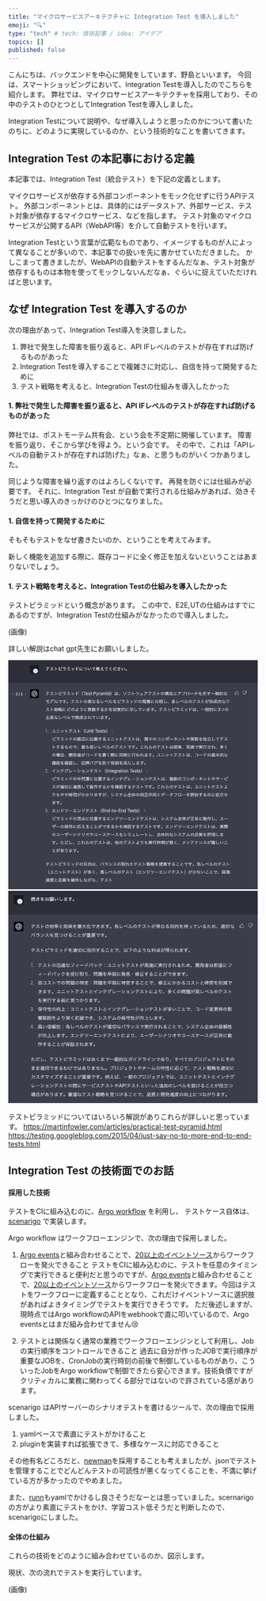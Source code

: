 ```yaml
---
title: "マイクロサービスアーキテクチャに Integration Test を導入しました"
emoji: "🔍"
type: "tech" # tech: 技術記事 / idea: アイデア
topics: []
published: false
---
```


こんにちは、バックエンドを中心に開発をしています、野島といいます。
今回は、スマートショッピングにおいて、Integration Testを導入したのでこちらを紹介します。
弊社では、マイクロサービスアーキテクチャを採用しており、その中のテストのひとつとしてIntegration Testを導入しました。

Integration Testについて説明や、なぜ導入しようと思ったのかについて書いたのちに、どのように実現しているのか、という技術的なことを書いてきます。

## Integration Test の本記事における定義

本記事では、Integration Test（統合テスト）を下記の定義とします。

マイクロサービスが依存する外部コンポーネントをモック化せずに行うAPIテスト。
外部コンポーネントとは、具体的にはデータストア、外部サービス、テスト対象が依存するマイクロサービス、などを指します。
テスト対象のマイクロサービスが公開するAPI（WebAPI等）を介して自動テストを行います。

Integration Testという言葉が広範なものであり、イメージするものが人によって異なることが多いので、本記事での扱いを先に書かせていただきました。
かしこまって書きましたが、WebAPIの自動テストをするんだなぁ、テスト対象が依存するものは本物を使ってモックしないんだなぁ、ぐらいに捉えていただければと思います。

## なぜ Integration Test を導入するのか

次の理由があって、Integration Test導入を決意しました。

1. 弊社で発生した障害を振り返ると、API IFレベルのテストが存在すれば防げるものがあった
1. Integration Testを導入することで複雑さに対応し、自信を持って開発するために
1. テスト戦略を考えると、Integration Testの仕組みを導入したかった

#### 1. 弊社で発生した障害を振り返ると、API IFレベルのテストが存在すれば防げるものがあった

弊社では、ポストモーテム共有会、という会を不定期に開催しています。
障害を振り返り、そこから学びを得よう。という会です。
その中で、これは「APIレベルの自動テストが存在すれば防げた」なぁ、と思うものがいくつかありました。

同じような障害を繰り返すのはよろしくないです。
再発を防ぐには仕組みが必要です。
それに、Integration Test が自動で実行される仕組みがあれば、効きそうだと思い導入のきっかけのひとつになりました。

#### 1. 自信を持って開発するために

そもそもテストをなぜ書きたいのか、ということを考えてみます。

新しく機能を追加する際に、既存コードに全く修正を加えないということはあまりないでしょう。


#### 1. テスト戦略を考えると、Integration Testの仕組みを導入したかった

テストピラミッドという概念があります。
この中で、E2E,UTの仕組みはすでにあるのですが、Integration Testの仕組みがなかったので導入しました。

(画像)

詳しい解説はchat gpt先生にお願いしました。

![chat gpt によるテストピラミッドについて解説の画像1](/images/chat-gpt-test-pyramid-1.png)
![chat gpt によるテストピラミッドについて解説の画像2](/images/chat-gpt-test-pyramid-2.png)

テストピラミッドについてはいろいろ解説がありこれらが詳しいと思っています。
https://martinfowler.com/articles/practical-test-pyramid.html
https://testing.googleblog.com/2015/04/just-say-no-to-more-end-to-end-tests.html

## Integration Test の技術面でのお話

#### 採用した技術

テストをCIに組み込むのに、[Argo workflow](https://github.com/argoproj/argo-workflows) を利用し、
テストケース自体は、[scenarigo](https://github.com/zoncoen/scenarigo) で実装します。

Argo workflow はワークフローエンジンで、次の理由で採用しました。

1. [Argo events](https://argoproj.github.io/argo-events/)と組み合わせることで、[20以上のイベントソース](https://argoproj.github.io/argo-events/concepts/event_source/)からワークフローを発火できること
テストをCIに組み込むのに、テストを任意のタイミングで実行できると便利だと思うのですが、[Argo events](https://argoproj.github.io/argo-events/)と組み合わせることで、[20以上のイベントソース](https://argoproj.github.io/argo-events/concepts/event_source/)からワークフローを発火できます。今回はテストをワークフローに定義することとなり、これだけイベントソースに選択肢があればよきタイミングでテストを実行できそうです。
ただ後述しますが、現時点ではArgo workflowのAPIをwebhookで直に叩いているので、Argo eventsとはまだ組み合わせてません😢

2. テストとは関係なく通常の業務でワークフローエンジンとして利用し、Jobの実行順序をコントロールできること
過去に自分が作ったJOBで実行順序が重要なJOBを、CronJobの実行時刻の前後で制御しているものがあり、こういったJobをArgo workflowで制御できたら安心できます。技術負債ですがクリティカルに業務に関わってくる部分ではないので許されている感があります。

scenarigo はAPIサーバーのシナリオテストを書けるツールで、次の理由で採用しました。

1. yamlベースで素直にテストがかけること
1. pluginを実装すれば拡張できて、多様なケースに対応できること

その他有名どころだと、[newman](https://github.com/postmanlabs/newman)を採用することも考えましたが、jsonでテストを管理することでどんどんテストの可読性が悪くなってくることを、不満に挙げている方が多かったのでやめました。

また、[runn](https://github.com/k1LoW/runn)もyamlでかけるし良さそうだなーとは思っていました。scernarigoの方がより素直にテストをかけ、学習コスト低そうだと判断したので、scenarigoにしました。

#### 全体の仕組み

これらの技術をどのように組み合わせているのか、図示します。

現状、次の流れでテストを実行しています。

(画像)


